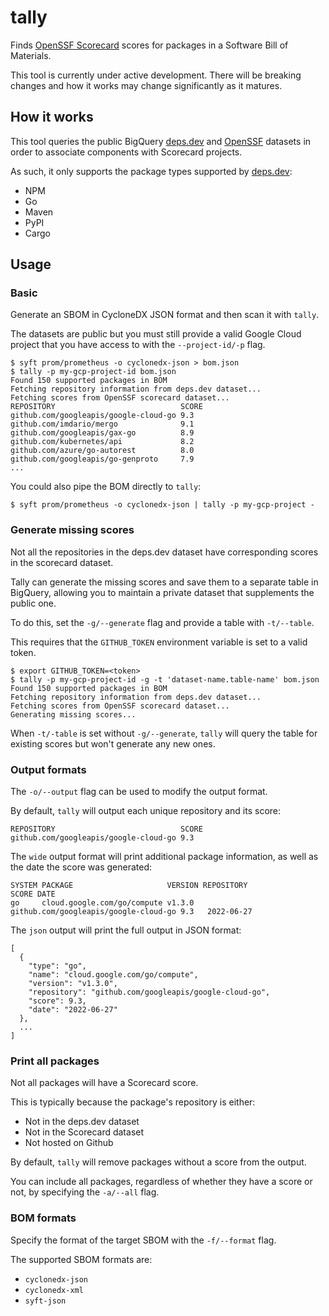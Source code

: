 # tally

Finds [OpenSSF Scorecard](https://github.com/ossf/scorecard) scores for packages
in a Software Bill of Materials.

This tool is currently under active development. There will be breaking changes
and how it works may change significantly as it matures.

## How it works

This tool queries the public BigQuery [deps.dev](https://deps.dev/data) and
[OpenSSF](https://github.com/ossf/scorecard#public-data) datasets in order to
associate components with Scorecard projects.

As such, it only supports the package types supported by
[deps.dev](https://deps.dev/):

- NPM
- Go
- Maven
- PyPI
- Cargo

## Usage

### Basic

Generate an SBOM in CycloneDX JSON format and then scan it with `tally`.

The datasets are public but you must still provide a valid Google Cloud project
that you have access to with the `--project-id/-p` flag.

```
$ syft prom/prometheus -o cyclonedx-json > bom.json
$ tally -p my-gcp-project-id bom.json
Found 150 supported packages in BOM
Fetching repository information from deps.dev dataset...
Fetching scores from OpenSSF scorecard dataset...
REPOSITORY                            SCORE
github.com/googleapis/google-cloud-go 9.3
github.com/imdario/mergo              9.1
github.com/googleapis/gax-go          8.9
github.com/kubernetes/api             8.2
github.com/azure/go-autorest          8.0
github.com/googleapis/go-genproto     7.9
...
```

You could also pipe the BOM directly to `tally`:

```
$ syft prom/prometheus -o cyclonedx-json | tally -p my-gcp-project -
```

### Generate missing scores

Not all the repositories in the deps.dev dataset have corresponding scores in
the scorecard dataset.

Tally can generate the missing scores and save them to a separate table in
BigQuery, allowing you to maintain a private dataset that supplements the public
one.

To do this, set the `-g/--generate` flag and provide a table with `-t/--table`.

This requires that the `GITHUB_TOKEN` environment variable is set to a valid
token.

```
$ export GITHUB_TOKEN=<token>
$ tally -p my-gcp-project-id -g -t 'dataset-name.table-name' bom.json
Found 150 supported packages in BOM
Fetching repository information from deps.dev dataset...
Fetching scores from OpenSSF scorecard dataset...
Generating missing scores...
```

When `-t/-table` is set without `-g/--generate`, `tally` will query the table for existing
scores but won't generate any new ones.

### Output formats

The `-o/--output` flag can be used to modify the output format.

By default, `tally` will output each unique repository and its score:

```
REPOSITORY                            SCORE
github.com/googleapis/google-cloud-go 9.3
```

The `wide` output format will print additional package information, as well as
the date the score was generated:

```
SYSTEM PACKAGE                     VERSION REPOSITORY                            SCORE DATE
go     cloud.google.com/go/compute v1.3.0  github.com/googleapis/google-cloud-go 9.3   2022-06-27
```

The `json` output will print the full output in JSON format:

```
[
  {
    "type": "go",
    "name": "cloud.google.com/go/compute",
    "version": "v1.3.0",
    "repository": "github.com/googleapis/google-cloud-go",
    "score": 9.3,
    "date": "2022-06-27"
  },
  ...
]
```

### Print all packages

Not all packages will have a Scorecard score.

This is typically because the package's repository is either:

- Not in the deps.dev dataset
- Not in the Scorecard dataset
- Not hosted on Github

By default, `tally` will remove packages without a score from the output.

You can include all packages, regardless of whether they have a score or not, by
specifying the `-a/--all` flag.

### BOM formats

Specify the format of the target SBOM with the `-f/--format` flag.

The supported SBOM formats are:

- `cyclonedx-json`
- `cyclonedx-xml`
- `syft-json`
